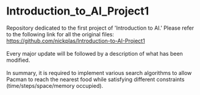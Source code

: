 # Introduction_to_AI_Project1

Repository dedicated to the first project of 'Introduction to AI.' Please refer to the following link for all the original files: https://github.com/nickplas/Introduction-to-AI-Project1<br /><br />
Every major update will be followed by a description of what has been modified.<br /><br />
In summary, it is required to implement various search algorithms to allow Pacman to reach the nearest food while satisfying different constraints (time/steps/space/memory occupied). <br />

